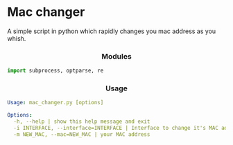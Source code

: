 # Mac changer
A simple script in python which rapidly changes you mac address as you whish.
<h3 text align="center"> Modules </h3>

```py
import subprocess, optparse, re
```
<h3 text align="center"> Usage </h3>

```yml
Usage: mac_changer.py [options]

Options:
  -h, --help | show this help message and exit
  -i INTERFACE, --interface=INTERFACE | Interface to change it's MAC address
  -m NEW_MAC, --mac=NEW_MAC | your MAC address
```


